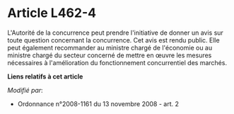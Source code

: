 # Article L462-4

L'Autorité de la concurrence peut prendre l'initiative de donner un avis sur toute question concernant la concurrence. Cet
avis est rendu public. Elle peut également recommander au ministre chargé de l'économie ou au ministre chargé du secteur
concerné de mettre en œuvre les mesures nécessaires à l'amélioration du fonctionnement concurrentiel des marchés.

**Liens relatifs à cet article**

_Modifié par_:

  - Ordonnance n°2008-1161 du 13 novembre 2008 - art. 2
